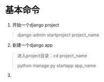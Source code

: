# 基本命令

1. 开始一个django project
> django-admin startproject project_name
2. 新建一个django app
> 进入project目录：cd project_name
>
> python manage.py startapp app_name
3. ​

